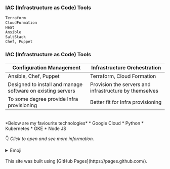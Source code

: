 ### IAC (Infrastructure as Code) Tools
```sh
Terraform
CloudFormation
Heat
Ansible
SaltStack
Chef, Puppet
```
### IAC (Infrastructure as Code) Tools
| Configuration Management  | Infrastructure  Orchestration |
| ------------- | ------------- |
| Ansible, Chef, Puppet  | Terraform, Cloud Formation |
| Designed to install and manage software on existing servers  | Provision the servers and infrastructure by themselves  |
| To some degree provide Infra provisioning  | Better fit for Infra provisioning  |

<br>
*Below are my faviourite technologies*
* Google Cloud
* Python
* Kubernetes
  * GKE
* Node JS

:point_down: _Click to open and see more information._

<details>
  <summary>Emoji</summary>

  ### Emoji

  Emoji are fun :sparkles:, and they can be silly :stuck_out_tongue_winking_eye:, but they can also be an important communication tool when working with remote teams ✅. Tone doesn't come across as clearly when reading text as it comes speaking face to face, and emojis can be helpful in conveying context and emotions. :heart:

  Emoji are best used as additive extras, not replacements for text. With images, descriptive text makes it clearer for screen readers, but screen readers aren't guaranteed to convey the intent of an emoji. Make sure your meaning is clear in text, so emoji will help instead of causing more confusion.

  Here are some examples of popular emojis in markdown.

  | What you see | What you type |
  | ---------- | ------------ |
  | :heart:    | `:heart:`    |
  | :+1:       | `:+1:`       |
  | :smile:    | `:smile:`    |
  | :sparkles: | `:sparkles:` |
  | :tada:     | `:tada:`     |

  For more information about available emoji, [see this handy cheat sheet](https://gist.github.com/rxaviers/7360908). In most text fields on GitHub, you can type `:` and then begin to type the name of an emoji. A fuzzy search will bring up the 5 best guesses and let you select one.

  ![image of fuzzy search emojis on GitHub](https://user-images.githubusercontent.com/9906718/34602228-47cab148-f1ff-11e7-91f1-56d0fed702f0.png)
  <hr>
</details>

<br>
This site was built using [GitHub Pages](https://pages.github.com/).
